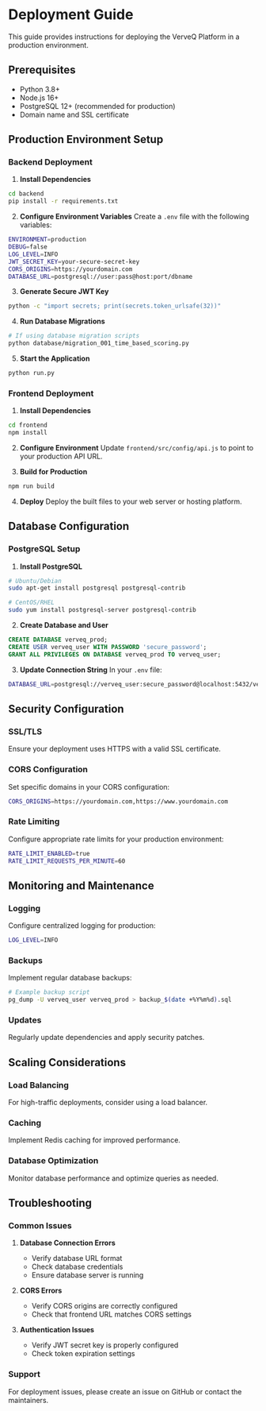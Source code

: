 # Deployment Guide

This guide provides instructions for deploying the VerveQ Platform in a production environment.

## Prerequisites

- Python 3.8+
- Node.js 16+
- PostgreSQL 12+ (recommended for production)
- Domain name and SSL certificate

## Production Environment Setup

### Backend Deployment

1. **Install Dependencies**
```bash
cd backend
pip install -r requirements.txt
```

2. **Configure Environment Variables**
Create a `.env` file with the following variables:
```bash
ENVIRONMENT=production
DEBUG=false
LOG_LEVEL=INFO
JWT_SECRET_KEY=your-secure-secret-key
CORS_ORIGINS=https://yourdomain.com
DATABASE_URL=postgresql://user:pass@host:port/dbname
```

3. **Generate Secure JWT Key**
```bash
python -c "import secrets; print(secrets.token_urlsafe(32))"
```

4. **Run Database Migrations**
```bash
# If using database migration scripts
python database/migration_001_time_based_scoring.py
```

5. **Start the Application**
```bash
python run.py
```

### Frontend Deployment

1. **Install Dependencies**
```bash
cd frontend
npm install
```

2. **Configure Environment**
Update `frontend/src/config/api.js` to point to your production API URL.

3. **Build for Production**
```bash
npm run build
```

4. **Deploy**
Deploy the built files to your web server or hosting platform.

## Database Configuration

### PostgreSQL Setup

1. **Install PostgreSQL**
```bash
# Ubuntu/Debian
sudo apt-get install postgresql postgresql-contrib

# CentOS/RHEL
sudo yum install postgresql-server postgresql-contrib
```

2. **Create Database and User**
```sql
CREATE DATABASE verveq_prod;
CREATE USER verveq_user WITH PASSWORD 'secure_password';
GRANT ALL PRIVILEGES ON DATABASE verveq_prod TO verveq_user;
```

3. **Update Connection String**
In your `.env` file:
```bash
DATABASE_URL=postgresql://verveq_user:secure_password@localhost:5432/verveq_prod
```

## Security Configuration

### SSL/TLS
Ensure your deployment uses HTTPS with a valid SSL certificate.

### CORS Configuration
Set specific domains in your CORS configuration:
```bash
CORS_ORIGINS=https://yourdomain.com,https://www.yourdomain.com
```

### Rate Limiting
Configure appropriate rate limits for your production environment:
```bash
RATE_LIMIT_ENABLED=true
RATE_LIMIT_REQUESTS_PER_MINUTE=60
```

## Monitoring and Maintenance

### Logging
Configure centralized logging for production:
```bash
LOG_LEVEL=INFO
```

### Backups
Implement regular database backups:
```bash
# Example backup script
pg_dump -U verveq_user verveq_prod > backup_$(date +%Y%m%d).sql
```

### Updates
Regularly update dependencies and apply security patches.

## Scaling Considerations

### Load Balancing
For high-traffic deployments, consider using a load balancer.

### Caching
Implement Redis caching for improved performance.

### Database Optimization
Monitor database performance and optimize queries as needed.

## Troubleshooting

### Common Issues

1. **Database Connection Errors**
   - Verify database URL format
   - Check database credentials
   - Ensure database server is running

2. **CORS Errors**
   - Verify CORS origins are correctly configured
   - Check that frontend URL matches CORS settings

3. **Authentication Issues**
   - Verify JWT secret key is properly configured
   - Check token expiration settings

### Support
For deployment issues, please create an issue on GitHub or contact the maintainers.
